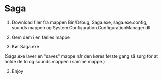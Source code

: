 # Saga
 
1. Download filer fra mappen Bin/Debug; Saga.exe, saga.exe.config, sounds mappen og System.Configuration.ConfigurationManager.dll
2. Gem dem i en fælles mappe

3. Kør Saga.exe
   
(Saga.exe laver en "saves" mappe når den køres første gang så sørg for at holde de to og sounds mappen i samme mappe.)

3. Enjoy
